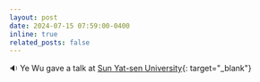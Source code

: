 ```yaml
---
layout: post
date: 2024-07-15 07:59:00-0400 
inline: true
related_posts: false
---
```


 :sound: Ye Wu gave a talk at [Sun Yat-sen University]([https://www.njust.edu.cn/](https://www.sysu.edu.cn/sysuen/)){: target="_blank"}          
